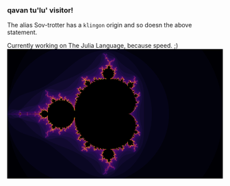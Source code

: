 ### qavan tu'lu' visitor!

The alias Sov-trotter has a `klingon` origin and so doesn the above statement. 


Currently working on The Julia Language, because speed. ;)
![Ah you're right on, you're right on!](https://github.com/Sov-trotter/Sov-trotter/blob/master/test.png)
<!--
**Sov-trotter/Sov-trotter** is a ✨ _special_ ✨ repository because its `README.md` (this file) appears on your GitHub profile.

Here are some ideas to get you started:

- 🔭 I’m currently working on ...
- 🌱 I’m currently learning ...
- 👯 I’m looking to collaborate on ...
- 🤔 I’m looking for help with ...
- 💬 Ask me about ...
- 📫 How to reach me: ...
- 😄 Pronouns: ...
- ⚡ Fun fact: ...
-->
